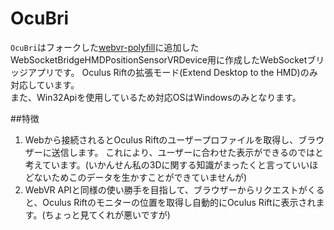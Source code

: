 # OcuBri
`OcuBri`はフォークした[webvr-polyfill](https://github.com/gtk2k/webvr-polyfill)に追加したWebSocketBridgeHMDPositionSensorVRDevice用に作成したWebSocketブリッジアプリです。
Oculus Riftの拡張モード(Extend Desktop to the HMD)のみ対応しています。  
また、Win32Apiを使用しているため対応OSはWindowsのみとなります。

##特徴
1. Webから接続されるとOculus Riftのユーザープロファイルを取得し、ブラウザーに送信します。
これにより、ユーザーに合わせた表示ができるのではと考えています。(いかんせん私の3Dに関する知識がまったくと言っていいほどないためこのデータを生かすことができていませんが)
2. WebVR APIと同様の使い勝手を目指して、ブラウザーからリクエストがくると、Oculus Riftのモニターの位置を取得し自動的にOculus Riftに表示されます。(ちょっと見てくれが悪いですが) 
